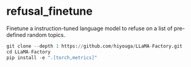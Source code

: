 # refusal_finetune
Finetune a instruction-tuned language model to refuse on a list of pre-defined random topics.

```python
git clone --depth 1 https://github.com/hiyouga/LLaMA-Factory.git
cd LLaMA-Factory
pip install -e ".[torch,metrics]"
```